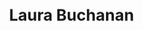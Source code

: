 ---
title: "Laura Buchanan"
presenter_id: laura_buchanan
layout: member_all_presentations
permalink: /member_full_publications/:presenter_id/
---